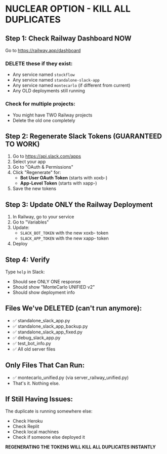 # NUCLEAR OPTION - KILL ALL DUPLICATES

## Step 1: Check Railway Dashboard NOW

Go to https://railway.app/dashboard

### DELETE these if they exist:
- Any service named `stockflow`
- Any service named `standalone-slack-app`
- Any service named `montecarlo` (if different from current)
- Any OLD deployments still running

### Check for multiple projects:
- You might have TWO Railway projects
- Delete the old one completely

## Step 2: Regenerate Slack Tokens (GUARANTEED TO WORK)

1. Go to https://api.slack.com/apps
2. Select your app
3. Go to "OAuth & Permissions"
4. Click "Regenerate" for:
   - **Bot User OAuth Token** (starts with xoxb-)
   - **App-Level Token** (starts with xapp-)
5. Save the new tokens

## Step 3: Update ONLY the Railway Deployment

1. In Railway, go to your service
2. Go to "Variables"
3. Update:
   - `SLACK_BOT_TOKEN` with the new xoxb- token
   - `SLACK_APP_TOKEN` with the new xapp- token
4. Deploy

## Step 4: Verify

Type `help` in Slack:
- Should see ONLY ONE response
- Should show "MonteCarlo UNIFIED v2"
- Should show deployment info

## Files We've DELETED (can't run anymore):
- ✅ standalone_slack_app.py
- ✅ standalone_slack_app_backup.py
- ✅ standalone_slack_app_fixed.py
- ✅ debug_slack_app.py
- ✅ test_bot_info.py
- ✅ All old server files

## Only Files That Can Run:
- ✅ montecarlo_unified.py (via server_railway_unified.py)
- That's it. Nothing else.

## If Still Having Issues:

The duplicate is running somewhere else:
- Check Heroku
- Check Replit
- Check local machines
- Check if someone else deployed it

**REGENERATING THE TOKENS WILL KILL ALL DUPLICATES INSTANTLY**